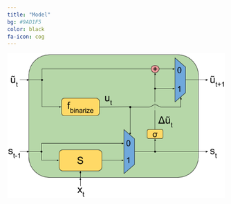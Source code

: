 ```yaml
---
title: "Model"
bg: #9AD1F5
color: black
fa-icon: cog
---
```



![Model](./assets/skip-rnn-model.png)
